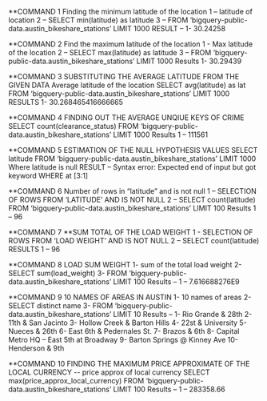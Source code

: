 **COMMAND 1
Finding the minimum latitude of the location 
1 – latitude of location 
2 – SELECT min(latitude) as latitude 
3 – FROM ‘bigquery-public-data.austin_bikeshare_stations’ LIMIT 1000
RESULT – 
1-	30.24258

**COMMAND 2
Find the maximum latitude of the location 
1 - Max latitude of the location 
2 – SELECT max(latitude) as latitude 
3 – FROM ‘bigquery-public-data.austin_bikeshare_stations’ LIMIT 1000
Results 
1-	30.29439

**COMMAND 3
SUBSTITUTING THE AVERAGE LATITUDE FROM THE GIVEN DATA 
Average latitude of the location
SELECT avg(latitude) as lat
FROM ‘bigquery-public-data.austin_bikeshare_stations’ LIMIT 1000
RESULTS 
1-	30.268465416666665

**COMMAND 4
FINDING OUT THE AVERAGE UNQIUE KEYS OF CRIME 
SELECT count(clearance_status)
FROM ‘bigquery-public-data.austin_bikeshare_stations’ LIMIT 1000
Results 
1 – 111561

**COMMAND 5
ESTIMATION OF THE NULL HYPOTHESIS VALUES 
SELECT latitude 
FROM ‘bigquery-public-data.austin_bikeshare_stations’ LIMIT 1000
Where latitude is null 
RESULT – Syntax error: Expected end of input but got keyword WHERE at [3:1]

**COMMAND 6
Number of rows in “latitude” and is not null 
1 – SELECTION OF ROWS FROM ‘LATITUDE’ AND IS NOT NULL 
2 – SELECT count(latitude)
FROM ‘bigquery-public-data.austin_bikeshare_stations’ LIMIT 100
Results 
1 – 96

**COMMAND 7 
**SUM TOTAL OF THE LOAD WEIGHT
1 - SELECTION OF ROWS FROM ‘LOAD WEIGHT’ AND IS NOT NULL 
2 – SELECT count(latitude)
 RESULTS 
1 – 96

**COMMAND 8
LOAD SUM WEIGHT
1-	sum of the total load weight 
2-	SELECT sum(load_weight)
3-	FROM ‘bigquery-public-data.austin_bikeshare_stations’ LIMIT 100
Results – 
1 – 7.616688276E9

**COMMAND 9
10 NAMES OF AREAS IN AUSTIN
1-	10 names of areas
2-	SELECT distinct name
3-	FROM ‘bigquery-public-data.austin_bikeshare_stations’ LIMIT 10
Results – 
1-	Rio Grande & 28th
2-	11th & San Jacinto 
3-	Hollow Creek & Barton Hills
4-	22st & University
5-	Nueces & 26th
6-	East 6th & Pedernales St.
7-	Brazos & 6th
8-	Capital Metro HQ – East 5th at Broadway 
9-	Barton Springs @ Kinney Ave 
10-	Henderson & 9th

**COMMAND 10
FINDING THE MAXIMUM PRICE APPROXIMATE OF THE LOCAL CURRENCY 
-- price approx of local currency 
SELECT max(price_approx_local_currency)
FROM ‘bigquery-public-data.austin_bikeshare_stations’ LIMIT 100
Results – 
1 – 283358.66

